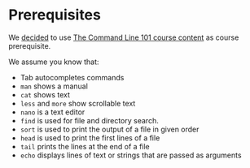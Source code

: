 # Prerequisites

We [decided](https://github.com/UPPMAX/naiss_intermediate_bash_linux/issues/1)
to use
[The Command Line 101 course content](https://hpc2n.github.io/linux-command-line-101/)
as course prerequisite.

We assume you know that:

- Tab autocompletes commands
- `man` shows a manual
- `cat` shows text
- `less` and `more` show scrollable text
- `nano` is a text editor
- `find` is used for file and directory search.
- `sort` is used to print the output of a file in given order
- `head` is used to print the first lines of a file
- `tail` prints the lines at the end of a file
- `echo` displays lines of text or strings that are passed as arguments
